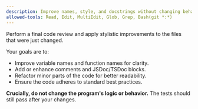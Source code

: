 ```yaml
---
description: Improve names, style, and docstrings without changing behavior.
allowed-tools: Read, Edit, MultiEdit, Glob, Grep, Bash(git *:*)
---
```

Perform a final code review and apply stylistic improvements to the files that were just changed.

Your goals are to:
- Improve variable names and function names for clarity.
- Add or enhance comments and JSDoc/TSDoc blocks.
- Refactor minor parts of the code for better readability.
- Ensure the code adheres to standard best practices.

**Crucially, do not change the program's logic or behavior.** The tests should still pass after your changes.